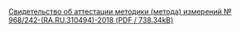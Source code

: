 [Свидетельство об аттестации методики (метода) измерений № 968/242-(RA.RU.310494)-2018 (PDF / 738.34kB)](https://eriskip.com/uploads/files/ru/18/227/mi-uks-kislota-eris-svidetel-stvo-ob-attestacii-16-04-2018.pdf)
